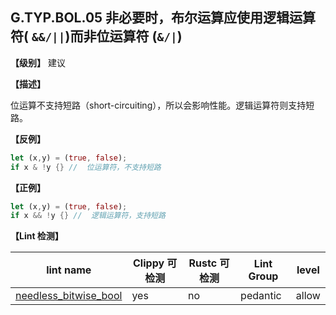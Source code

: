 ## G.TYP.BOL.05 非必要时，布尔运算应使用逻辑运算符( `&&/||`)而非位运算符 (`&/|`)

**【级别】** 建议

**【描述】**

位运算不支持短路（short-circuiting），所以会影响性能。逻辑运算符则支持短路。

**【反例】**

```rust
let (x,y) = (true, false);
if x & !y {} //  位运算符，不支持短路
```

**【正例】**

```rust
let (x,y) = (true, false);
if x && !y {} //  逻辑运算符，支持短路
```

**【Lint 检测】**

| lint name                                                    | Clippy 可检测 | Rustc 可检测 | Lint Group | level |
| ------------------------------------------------------------ | ------------- | ------------ | ---------- | ----- |
| [needless_bitwise_bool](https://rust-lang.github.io/rust-clippy/master/#needless_bitwise_bool) | yes           | no           | pedantic   | allow |


